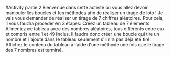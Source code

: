 #Activity partie 2
Bienvenue dans cette activité où vous allez devoir manipuler les boucles et les méthodes afin de réaliser un tirage de loto !
Je vais vous demander de réaliser un tirage de 7 chiffres aléatoires. Pour cela, il vous faudra procéder en 3 étapes: 
Créez un tableau de 7 éléments 
Alimentez ce tableau avec des nombres aléatoires, tous différents entre eux et compris entre 1 et 49 inclus. Il faudra donc créer une boucle qui tire un nombre et l'ajoute dans le tableau seulement s'il n'a pas déjà été tiré.
Affichez le contenu du tableau à l'aide d'une méthode une fois que le tirage des 7 nombres est terminé.
